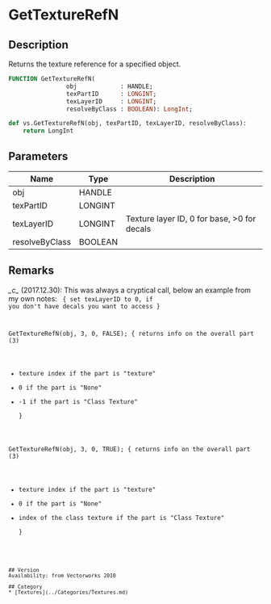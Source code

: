 # GetTextureRefN

## Description
Returns the texture reference for a specified object.

```pascal
FUNCTION GetTextureRefN(
				obj            : HANDLE;
				texPartID      : LONGINT;
				texLayerID     : LONGINT;
				resolveByClass : BOOLEAN): LongInt;
```

```python
def vs.GetTextureRefN(obj, texPartID, texLayerID, resolveByClass):
    return LongInt
```

## Parameters
|Name|Type|Description|
|---|---|---|
|obj|HANDLE|   |
|texPartID|LONGINT|   |
|texLayerID|LONGINT|Texture layer ID, 0 for base, &gt;0 for decals|
|resolveByClass|BOOLEAN|   |

## Remarks
*\_c\_* (2017.12.30): This was always a cryptical call, below an example from my own notes:
<code lang="vs">
{ set texLayerID to 0, if you don't have decals you want to access }

GetTextureRefN(obj, 3, 0, FALSE); 
{ returns info on the overall part (3)
* texture index if the part is "texture"  
* 0 if the part is "None"   
* -1 if the part is "Class Texture"  
}

GetTextureRefN(obj, 3, 0, TRUE); 
{ returns info on the overall part (3)
* texture index if the part is "texture"  
* 0 if the part is "None"   
* index of the class texture if the part is "Class Texture"  
}
```

## Version
Availability: from Vectorworks 2010

## Category
* [Textures](../Categories/Textures.md)
